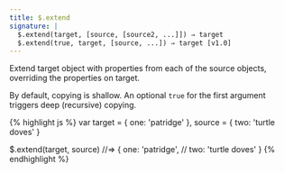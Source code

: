 ```yaml
---
title: $.extend
signature: |
  $.extend(target, [source, [source2, ...]]) ⇒ target
  $.extend(true, target, [source, ...]) ⇒ target [v1.0]
---
```


Extend target object with properties from each of the source objects,
overriding the properties on target.

By default, copying is shallow. An optional `true` for the first argument
triggers deep (recursive) copying.

{% highlight js %}
var target = { one: 'patridge' },
    source = { two: 'turtle doves' }

$.extend(target, source)
//=> { one: 'patridge',
//     two: 'turtle doves' }
{% endhighlight %}
